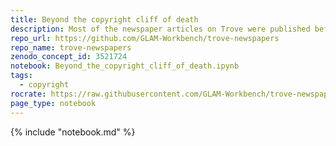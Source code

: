 ```yaml
---
title: Beyond the copyright cliff of death
description: Most of the newspaper articles on Trove were published before 1955, but there are some from the later period. Let's find out how many, and which newspapers they were published in.
repo_url: https://github.com/GLAM-Workbench/trove-newspapers
repo_name: trove-newspapers
zenodo_concept_id: 3521724
notebook: Beyond_the_copyright_cliff_of_death.ipynb
tags:
  - copyright
rocrate: https://raw.githubusercontent.com/GLAM-Workbench/trove-newspapers/master/ro-crate-metadata.json
page_type: notebook
---
```


{% include "notebook.md" %}
